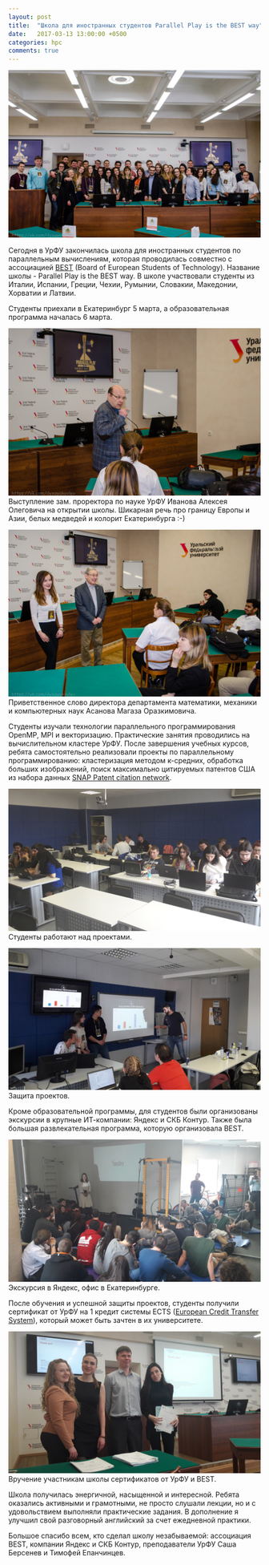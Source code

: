 ```yaml
---
layout: post
title:  "Школа для иностранных студентов Parallel Play is the BEST way"
date:   2017-03-13 13:00:00 +0500
categories: hpc
comments: true
---
```

![Групповое фото школы Parallel Play is the BEST way](/assets/images/parallel_play/pp_group.jpg)

Сегодня в УрФУ закончилась школа для иностранных студентов по параллельным вычислениям, которая проводилась совместно с ассоциацией [BEST](http://best-urfu.ru) (Board of European Students of Technology). Название школы - Parallel Play is the BEST way. В школе участвовали студенты из Италии, Испании, Греции, Чехии, Румынии, Словакии, Македонии, Хорватии и Латвии. 

<!--more-->

Студенты приехали в Екатеринбург 5 марта, а образовательная программа началась 6 марта.

![Выступление Иванова](/assets/images/parallel_play/ivanov.jpg)
Выступление зам. проректора по науке УрФУ Иванова Алексея Олеговича на открытии школы. Шикарная речь про границу Европы и Азии, белых медведей и колорит Екатеринбурга :-)

![Выступление Асанова](/assets/images/parallel_play/asanov.jpg)
Приветственное слово директора департамента математики, механики и компьютерных наук Асанова Магаза Оразкимовича.

Студенты изучали технологии параллельного программирования OpenMP, MPI и векторизацию. Практические занятия проводились на вычислительном кластере УрФУ. После завершения учебных курсов, ребята самостоятельно реализовали проекты по параллельному программированию: кластеризация методом к-средних, обработка больших изображений, поиск максимально цитируемых патентов США из набора данных [SNAP Patent citation network](https://snap.stanford.edu/data/cit-Patents.html). 

![Работа над проектами](/assets/images/parallel_play/projects_working.jpg)
Студенты работают над проектами.

![Защита проектов](/assets/images/parallel_play/projects.jpg)
Защита проектов.

Кроме образовательной программы, для студентов были организованы экскурсии в крупные ИТ-компании: Яндекс и СКБ Контур. Также была большая развлекательная программа, которую организовала BEST.

![Экскурсия в Яндекс](/assets/images/parallel_play/yandex.jpg)
Экскурсия в Яндекс, офис в Екатеринбурге.

После обучения и успешной защиты проектов, студенты получили сертификат от УрФУ на 1 кредит системы ECTS ([European Credit Transfer System](https://www.studyineurope.eu/ects-system)), который может быть зачтен в их университете.

![Экскурсия в Яндекс](/assets/images/parallel_play/certs.jpg)
Вручение участникам школы сертификатов от УрФУ и BEST.

Школа получилась энергичной, насыщенной и интересной. Ребята оказались активными и грамотными, не просто слушали лекции, но и с удовольствием выполняли практические задания. В дополнение я улучшил свой разговорный английский за счет ежедневной практики. 

Большое спасибо всем, кто сделал школу незабываемой: ассоциация BEST, компании Яндекс и СКБ Контур, преподаватели УрФУ Саша Берсенев и Тимофей Епанчинцев. 


